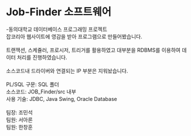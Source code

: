 # Job-Finder 소프트웨어

-동의대학교 데이터베이스 프로그래밍 프로젝트<br>
잡코리아 웹사이트에 영감을 받아 프로그램으로 만들어봤습니다.<br>
<br>
트랜잭션, 스케쥴러, 프로시저, 트리거를 활용하였고 대부분을 RDBMS를 이용하여 데이터 처리를 진행하였습니다.<br>
<br>
소스코드내 드라이버와 연결되는 IP 부분은 지워놨습니다.<br>
<br>
PL/SQL 구문: SQL 폴더<br>
소스코드: JOB_Finder/src 내부<br>
사용 기술: JDBC, Java Swing, Oracle Database<br>
<br>
팀장: 조민석<br>
팀원: 서아론<br>
팀원: 한창훈<br>
